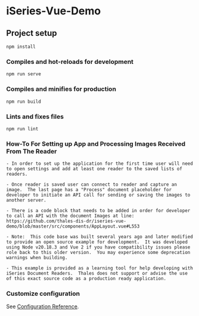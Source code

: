 # iSeries-Vue-Demo

## Project setup
```
npm install
```

### Compiles and hot-reloads for development
```
npm run serve
```

### Compiles and minifies for production
```
npm run build
```

### Lints and fixes files
```
npm run lint
```

### How-To For Setting up App and Processing Images Received From The Reader
```
- In order to set up the application for the first time user will need to open settings and add at least one reader to the saved lists of readers.

- Once reader is saved user can connect to reader and capture an image.  The last page has a "Process" document placeholder for developer to initiate an API call for sending or saving the images to another server.

- There is a code block that needs to be added in order for developer to call an API with the document Images at line:
https://github.com/thales-dis-dr/iseries-vue-demo/blob/master/src/components/AppLayout.vue#L553

- Note:  This code base was built several years ago and later modified to provide an open source example for development.  It was developed using Node v20.18.3 and Vue 2 if you have compatibility issues please role back to this older version.  You may experience some deprecation warnings when building.  

- This example is provided as a learning tool for help developing with iSeries Document Readers.  Thales does not support or advise the use of this exact source code as a production ready application.
```


### Customize configuration
See [Configuration Reference](https://cli.vuejs.org/config/).
